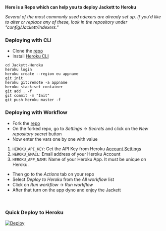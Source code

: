 <b>Here is a Repo which can help you to deploy Jackett to Heroku</b>

<i>Several of the most commonly used ndexers are already set up. If you'd like to alter or replace any of these, look in the repository under "config/Jackett/Indexers."</i>

### Deploying with CLI
- Clone the [repo](https://github.com/missemily2022/Jackett_Heroku)
- Install [Heroku CLI](https://devcenter.heroku.com/articles/heroku-cli)

```
cd Jackett-Heroku
heroku login 
heroku create --region eu appname
git init
heroku git:remote -a appname
heroku stack:set container
git add . -f
git commit -m "Init"
git push heroku master -f
```

### Deploying with Workflow
- Fork the [repo](https://github.com/missemily2022/Jackett_Heroku)
- On the forked repo, go to *Settings* -> *Secrets* and click on the *New repository secret* button
- Now enter the vars one by one with value
1. `HEROKU_API_KEY`: Get the API Key from Heroku [Account Settings](https://dashboard.heroku.com/account)
2. `HEROKU_EMAIL`: Email address of your Heroku Account
3. `HEROKU_APP_NAME`: Name of your Heroku App. It must be unique on Heroku.
- Then go to the *Actions* tab on your repo
- Select *Deploy to Heroku* from the *All workflow* list
- Click on *Run workflow* -> *Run workflow*
- After that turn on the app dyno and enjoy the Jackett

<br>

### Quick Deploy to Heroku

[![Deploy](https://www.herokucdn.com/deploy/button.svg)](https://heroku.com/deploy?template=https://github.com/toni26s/Jackett_Heroku)
